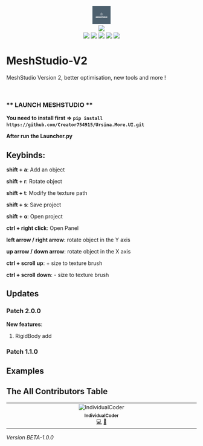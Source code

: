 <p align="center">
  <img src="icons/meshstudio_logo.png">
  <br>
  <img src="https://img.shields.io/badge/Version-1.5.0.0-green?style=for-the-badge">
  <br>
  <img src="https://img.shields.io/badge/Author-Creator754915-blue?style=flat-square">
  <img src="https://img.shields.io/badge/Open%20Source-Yes-darkgreen?style=flat-square">
  <img src="https://img.shields.io/badge/Maintained%3F-Yes-lightblue?style=flat-square">
  <img src="https://img.shields.io/badge/Written%20In-Python-darkcyan?style=flat-square">
  <img src="https://hits.seeyoufarm.com/api/count/incr/badge.svg?url=https%3A%2F%2Fgithub.com%2FCreator754915%2FMeshStudio&title=Visitors&edge_flat=false"/></a>
</p>


# MeshStudio-V2
MeshStudio Version 2, better optimisation, new tools and more !

<br>

### ** LAUNCH MESHSTUDIO ** 

**You need to install first => ```pip install https://github.com/Creator754915/Ursina.More.UI.git```**

**After run the Launcher.py**

## Keybinds:

  **shift + a**: Add an object

  **shift + r**: Rotate object
  
  **shift + t**: Modify the texture path
  
  **shift + s**: Save project
  
  **shift + o**: Open project

  **ctrl + right click**: Open Panel

  **left arrow / right arrow**: rotate object in the Y axis

  **up arrow / down arrow**: rotate object in the X axis

  **ctrl + scroll up**: + size to texture brush
  
  **ctrl + scroll down**: - size to texture brush

## Updates

### Patch 2.0.0
**New features**:
  1. RigidBody add

### Patch 1.1.0

## Examples

## The All Contributors Table

<table>
  <tbody>
    <tr>
      <td align="center" valign="top" width="14.28%"><a><img src="https://avatars.githubusercontent.com/u/121798131?v=4" width="100px;" alt="IndividualCoder"/><br /><sub><b>IndividualCoder</b></sub></a><br /><a href="https://github.com/IndividualCoder" title="Developper">💻</a> <a href="#talk-kentcdodds" title="Talks">📢</a></td>
    </tr>
  </tbody>
</table>


*Version BETA-1.0.0*
